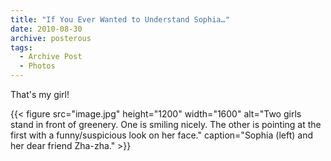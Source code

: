 ```yaml
---
title: "If You Ever Wanted to Understand Sophia…"
date: 2010-08-30
archive: posterous
tags: 
  - Archive Post
  - Photos
---
```


That's my girl!

{{< figure 
	src="image.jpg" 
	height="1200" 
	width="1600" 
	alt="Two girls stand in front of greenery. One is smiling nicely. The other is pointing at the first with a funny/suspicious look on her face." 
	caption="Sophia (left) and her dear friend Zha-zha." >}}